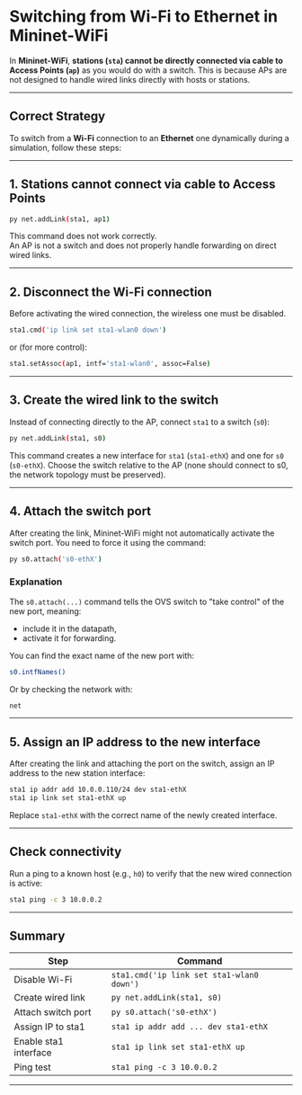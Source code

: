 # Switching from Wi-Fi to Ethernet in Mininet-WiFi

In **Mininet-WiFi**, **stations (`sta`) cannot be directly connected via cable to Access Points (`ap`)** as you would do with a switch. This is because APs are not designed to handle wired links directly with hosts or stations.

---

## Correct Strategy

To switch from a **Wi-Fi** connection to an **Ethernet** one dynamically during a simulation, follow these steps:

---

## 1. Stations cannot connect via cable to Access Points

```bash
py net.addLink(sta1, ap1)
```

This command does not work correctly.  
An AP is not a switch and does not properly handle forwarding on direct wired links.

---

## 2. Disconnect the Wi-Fi connection

Before activating the wired connection, the wireless one must be disabled.

```bash
sta1.cmd('ip link set sta1-wlan0 down')
```

or (for more control):

```bash
sta1.setAssoc(ap1, intf='sta1-wlan0', assoc=False)
```

---

## 3. Create the wired link to the switch

Instead of connecting directly to the AP, connect `sta1` to a switch (`s0`):

```bash
py net.addLink(sta1, s0)
```

This command creates a new interface for `sta1` (`sta1-ethX`) and one for `s0` (`s0-ethX`).
Choose the switch relative to the AP (none should connect to s0, the network topology must be preserved).

---

## 4. Attach the switch port

After creating the link, Mininet-WiFi might not automatically activate the switch port. You need to force it using the command:

```bash
py s0.attach('s0-ethX')
```

### Explanation
The `s0.attach(...)` command tells the OVS switch to "take control" of the new port, meaning:
- include it in the datapath,
- activate it for forwarding.

You can find the exact name of the new port with:

```bash
s0.intfNames()
```

Or by checking the network with:

```bash
net
```

---

## 5. Assign an IP address to the new interface

After creating the link and attaching the port on the switch, assign an IP address to the new station interface:

```bash
sta1 ip addr add 10.0.0.110/24 dev sta1-ethX
sta1 ip link set sta1-ethX up
```

Replace `sta1-ethX` with the correct name of the newly created interface.

---

## Check connectivity

Run a ping to a known host (e.g., `h0`) to verify that the new wired connection is active:

```bash
sta1 ping -c 3 10.0.0.2
```

---

## Summary

| Step                          | Command                                                   |
|------------------------------|------------------------------------------------------------|
| Disable Wi-Fi                | `sta1.cmd('ip link set sta1-wlan0 down')`                 |
| Create wired link            | `py net.addLink(sta1, s0)`                                |
| Attach switch port           | `py s0.attach('s0-ethX')`                                 |
| Assign IP to sta1            | `sta1 ip addr add ... dev sta1-ethX`                      |
| Enable sta1 interface        | `sta1 ip link set sta1-ethX up`                           |
| Ping test                    | `sta1 ping -c 3 10.0.0.2`                                 |

---
